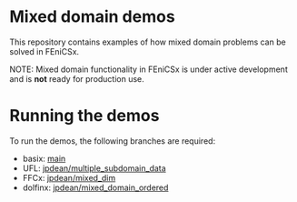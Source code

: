 # Mixed domain demos
This repository contains examples of how mixed domain problems can be solved in FEniCSx.

NOTE: Mixed domain functionality in FEniCSx is under active development and is **not** ready for production use.

# Running the demos
To run the demos, the following branches are required:
- basix: [main](https://github.com/FEniCS/basix)
- UFL: [jpdean/multiple_subdomain_data](https://github.com/FEniCS/ufl/tree/jpdean/multiple_subdomain_data)
- FFCx: [jpdean/mixed_dim](https://github.com/FEniCS/ffcx/tree/jpdean/mixed_dim)
- dolfinx: [jpdean/mixed_domain_ordered](https://github.com/FEniCS/dolfinx/tree/jpdean/mixed_domain_ordered)
